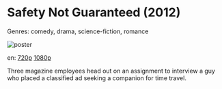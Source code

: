 # Safety Not Guaranteed (2012)

Genres: comedy, drama, science-fiction, romance

![poster](http://image.tmdb.org/t/p/w500/18jsp9dpGnpIluiCLwrFv75pIZR.jpg)

en:
  [720p](magnet:?xt=urn:btih:3E40A52D3DEE6EDEE8F39CE297C3D5FEBBAF9BE3&tr=udp://glotorrents.pw:6969/announce&tr=udp://tracker.opentrackr.org:1337/announce&tr=udp://torrent.gresille.org:80/announce&tr=udp://tracker.openbittorrent.com:80&tr=udp://tracker.coppersurfer.tk:6969&tr=udp://tracker.leechers-paradise.org:6969&tr=udp://p4p.arenabg.ch:1337&tr=udp://tracker.internetwarriors.net:1337)
  [1080p](magnet:?xt=urn:btih:670308A6FBE4870CAAAF3E437E059F8B7AC8F2D0&tr=udp://glotorrents.pw:6969/announce&tr=udp://tracker.opentrackr.org:1337/announce&tr=udp://torrent.gresille.org:80/announce&tr=udp://tracker.openbittorrent.com:80&tr=udp://tracker.coppersurfer.tk:6969&tr=udp://tracker.leechers-paradise.org:6969&tr=udp://p4p.arenabg.ch:1337&tr=udp://tracker.internetwarriors.net:1337)
  


Three magazine employees head out on an assignment to interview a guy who placed a classified ad seeking a companion for time travel.